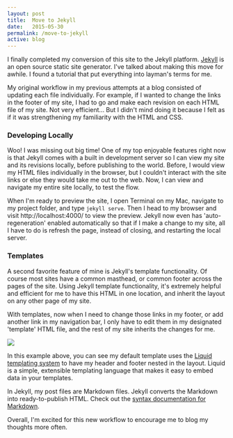 ```yaml
---
layout: post
title:  Move to Jekyll
date:   2015-05-30
permalink: /move-to-jekyll
active: blog
---
```


I finally completed my conversion of this site to the Jekyll platform. [Jekyll](http://jekyllrb.com/) is an open source static site generator. I've talked about making this move for awhile. I found a tutorial that put everything into layman's terms for me. 

My original workflow in my previous attempts at a blog consisted of updating each file individually. For example, if I wanted to change the links in the footer of my site, I had to go and make each revision on each HTML file of my site. Not very efficient... But I didn't mind doing it because I felt as if it was strengthening my familiarity with the HTML and CSS. 

### Developing Locally
Woo! I was missing out big time! One of my top enjoyable features right now is that Jekyll comes with a built in development server so I can view my site and its revisions locally, before publishing to the world. Before, I would view my HTML files individually in the browser, but I couldn't interact with the site links or else they would take me out to the web. Now, I can view and navigate my entire site locally, to test the flow. 

When I'm ready to preview the site, I open Terminal on my Mac, navigate to my project folder, and type <code>jekyll serve</code>. Then I head to my browser and visit http://localhost:4000/ to view the preview. Jekyll now even has 'auto-regeneration' enabled automatically so that if I make a change to my site, all I have to do is refresh the page, instead of closing, and restarting the local server. 

### Templates
A second favorite feature of mine is Jekyll's template functionality. Of course most sites have a common masthead, or common footer across the pages of the site. Using Jekyll template functionality, it's extremely helpful and efficient for me to have this HTML in one location, and inherit the layout on any other page of my site. 

With templates, now when I need to change those links in my footer, or add another link in my navigation bar, I only have to edit them in my designated 'template' HTML file, and the rest of my site inherits the changes for me. 

<img class="img" style="max-width: 450px;" src="{{site.baseurl}}/img/layout.png">

In this example above, you can see my default template uses the [Liquid templating system](http://liquidmarkup.org) to have my header and footer nested in the layout. Liquid is a simple, extensible templating language that makes it easy to embed data in your templates.

In Jekyll, my post files are Markdown files. Jekyll converts the Markdown into ready-to-publish HTML. Check out the [syntax documentation for Markdown](http://daringfireball.net/projects/markdown/). 

Overall, I'm excited for this new workflow to encourage me to blog my thoughts more often. 